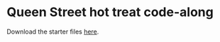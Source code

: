# Queen Street hot treat code-along
Download the starter files [here](https://hychalknotes.s3.amazonaws.com/queenstreet_hot_treat.zip).


